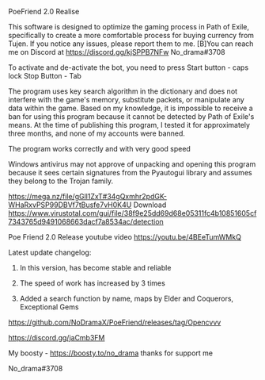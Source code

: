 PoeFriend 2.0 Realise

This software is designed to optimize the gaming process in Path of Exile, specifically to create a more comfortable process for buying currency from Tujen. If you notice any issues, please report them to me. [B]You can reach me on Discord at https://discord.gg/kjSPPB7NFw No_drama#3708

To activate and de-activate the bot, you need to press Start button - caps lock Stop Button - Tab

The program uses key search algorithm in the dictionary  and does not interfere with the game's memory, substitute packets, or manipulate any data within the game. Based on my knowledge, it is impossible to receive a ban for using this program because it cannot be detected by Path of Exile's means. At the time of publishing this program, I tested it for approximately three months, and none of my accounts were banned.


The program works correctly and with very good speed

Windows antivirus may not approve of unpacking and opening this program because it sees certain signatures from the Pyautogui library and assumes they belong to the Trojan family.


https://mega.nz/file/gGll1ZxT#34gQxmhr2pdGK-WHaRxvPSP99DBVf7tBusfe7vH0K4U Download
https://www.virustotal.com/gui/file/38f9e25dd69d68e05311fc4b10851605cf7343765d9491068663dacf7a8534ac/detection

Poe Friend 2.0 Release
youtube video https://youtu.be/4BEeTumWMkQ



Latest update changelog:

 1. In this version, has become stable and reliable

 2. The speed of work has increased by 3 times

 3. Added a search function by name, maps by Elder and Coquerors, Exceptional Gems

https://github.com/NoDramaX/PoeFriend/releases/tag/Opencvvv

https://discord.gg/jaCmb3FM

My boosty - https://boosty.to/no_drama thanks for support me

No_drama#3708

